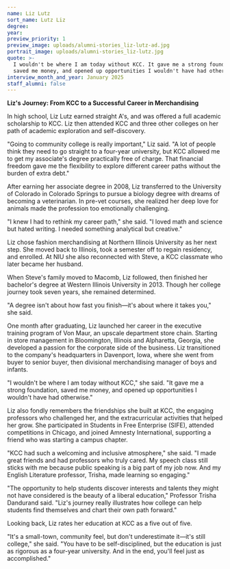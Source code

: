 ```yaml
---
name: Liz Lutz
sort_name: Lutz Liz
degree:
year:
preview_priority: 1
preview_image: uploads/alumni-stories_liz-lutz-ad.jpg
portrait_image: uploads/alumni-stories_liz-lutz.jpg
quote: >-
  I wouldn't be where I am today without KCC. It gave me a strong foundation,
  saved me money, and opened up opportunities I wouldn't have had otherwise.
interview_month_and_year: January 2025
staff_alumni: false
---
```

**Liz's Journey: From KCC to a Successful Career in Merchandising**

In high school, Liz Lutz earned straight A's, and was offered a full academic scholarship to KCC. Liz then attended KCC and three other colleges on her path of academic exploration and self-discovery.

"Going to community college is really important," Liz said. "A lot of people think they need to go straight to a four-year university, but KCC allowed me to get my associate's degree practically free of charge. That financial freedom gave me the flexibility to explore different career paths without the burden of extra debt."

After earning her associate degree in 2008, Liz transferred to the University of Colorado in Colorado Springs to pursue a biology degree with dreams of becoming a veterinarian. In pre-vet courses, she realized her deep love for animals made the profession too emotionally challenging.

"I knew I had to rethink my career path," she said. "I loved math and science but hated writing. I needed something analytical but creative."

Liz chose fashion merchandising at Northern Illinois University as her next step. She moved back to Illinois, took a semester off to regain residency, and enrolled. At NIU she also reconnected with Steve, a KCC classmate who later became her husband.

When Steve's family moved to Macomb, Liz followed, then finished her bachelor's degree at Western Illinois University in 2013. Though her college journey took seven years, she remained determined.

"A degree isn't about how fast you finish—it's about where it takes you," she said.

One month after graduating, Liz launched her career in the executive training program of Von Maur, an upscale department store chain. Starting in store management in Bloomington, Illinois and Alpharetta, Georgia, she developed a passion for the corporate side of the business. Liz transitioned to the company's headquarters in Davenport, Iowa, where she went from buyer to senior buyer, then divisional merchandising manager of boys and infants.

"I wouldn't be where I am today without KCC," she said. "It gave me a strong foundation, saved me money, and opened up opportunities I wouldn't have had otherwise."

Liz also fondly remembers the friendships she built at KCC, the engaging professors who challenged her, and the extracurricular activities that helped her grow. She participated in Students in Free Enterprise (SIFE), attended competitions in Chicago, and joined Amnesty International, supporting a friend who was starting a campus chapter.

"KCC had such a welcoming and inclusive atmosphere," she said. "I made great friends and had professors who truly cared. My speech class still sticks with me because public speaking is a big part of my job now. And my English Literature professor, Trisha, made learning so engaging."

"The opportunity to help students discover interests and talents they might not have considered is the beauty of a liberal education," Professor Trisha Dandurand said. "Liz's journey really illustrates how college can help students find themselves and chart their own path forward."

Looking back, Liz rates her education at KCC as a five out of five.

"It's a small-town, community feel, but don't underestimate it—it's still college," she said. "You have to be self-disciplined, but the education is just as rigorous as a four-year university. And in the end, you'll feel just as accomplished."
